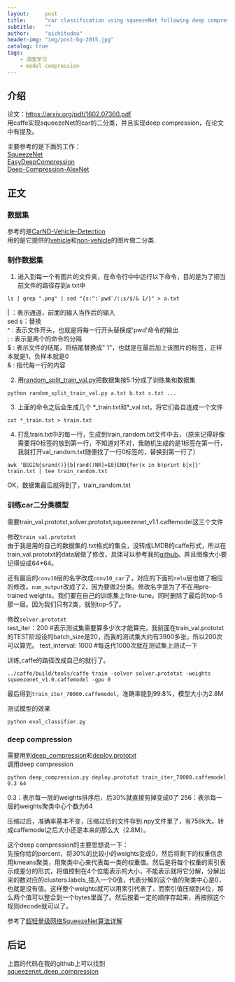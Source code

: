 ```yaml
---
layout:     post
title:      "car classification using squeezeNet following deep compression" 
subtitle:   ""
author:     "aichitudou"
header-img: "img/post-bg-2015.jpg"
catalog: true
tags:
    - 深度学习
    - model compression
---
```




## 介绍
论文：https://arxiv.org/pdf/1602.07360.pdf <br>
用caffe实现squeezeNet的car的二分类，并且实现deep compression，在论文中有提及。<br>

主要参考的是下面的工作：<br>
[SqueezeNet](https://github.com/DeepScale/SqueezeNet)<br>
[EasyDeepCompression](https://github.com/nishisuke/EasyDeepCompression)<br>
[Deep-Compression-AlexNet](https://github.com/songhan/Deep-Compression-AlexNet/blob/master/decode.py)<br>

## 正文
### 数据集
参考的是[CarND-Vehicle-Detection](https://github.com/udacity/CarND-Vehicle-Detection)<br>
用的是它提供的[vehicle](https://s3.amazonaws.com/udacity-sdc/Vehicle_Tracking/vehicles.zip)和[non-vehicle](https://s3.amazonaws.com/udacity-sdc/Vehicle_Tracking/vehicles.zip)的图片做二分类.<br>

### 制作数据集
1. 进入到每一个有图片的文件夹，在命令行中中运行以下命令，目的是为了把当前文件的路径存到a.txt中
```
ls | grep ".png" | sed "{s:^:`pwd`/:;s/$/& 1/}" > a.txt
```
|    ：表示通道，前面的输入当作后的输入<br>
sed s：替换<br>
^    : 表示文件开头，也就是将每一行开头替换成'pwd'命令的输出<br>
;    : 表示是两个的命令的分隔<br>
$    : 表示文件的结尾，将结尾替换成" 1"，也就是在最后加上该图片的标签，正样本就是1，负样本就是0<br>
&    : 指代每一行的内容

2. 用[random_split_train_val.py](https://github.com/aichitudou/squeezenet_deep_compression/blob/master/random_split_train_val.py)把数据集按5:1分成了训练集和数据集
```
python random_split_train_val.py a.txt b.txt c.txt ...
```

3. 上面的命令之后会生成几个 \*\_train.txt和\*\_val.txt，将它们各自连成一个文件
```
cat *_train.txt > train.txt
``` 

4. 打乱train.txt中的每一行，生成到train_random.txt文件中去，（原来记得好像需要将0标签的放到第一行，不知道对不对，我随机生成的是1标签在第一行，我就打开val_random.txt随便找了一行0标签的，替换到第一行了）
```
awk 'BEGIN{srand()}{b[rand()NR]=$0}END{for(x in b)print b[x]}' train.txt | tee train_random.txt
```

OK，数据集最后就得到了，train_random.txt

### 训练car二分类模型

需要train_val.prototxt,solver.prototxt,squeezenet_v1.1.caffemodel这三个文件<br>

修改`train_val.prototxt`<br>
由于我是用的自己的数据集的.txt格式的集合，没转成LMDB的caffe形式，所以在train_val.prototxt的data层做了修改，具体可以参考我的[github](https://github.com/aichitudou/squeezenet_deep_compression/blob/master/train_val.prototxt)。并且图像大小要记得设成64\*64。<br>

还有最后的`conv10`层的名字改成`conv10_car`了，对应的下面的`relu`层也做了相应的修改。`num_output`改成了2，因为要做2分类。修改名字是为了不在用pre-trained weights。我们要在自己的训练集上fine-tune。同时删除了最后的top-5那一层。因为我们只有2类，就别top-5了。


修改`solver.prototxt`<br>
test_iter：200   #表示测试集需要算多少次才能算完，我前面在train_val.prototxt的TEST阶段设的batch_size是20，而我的测试集大约有3900多张，所以200次可以算完。
test_interval: 1000 #每迭代1000次就在测试集上测试一下

训练,caffe的路径改成自己的就行了。<br>
```
../caffe/build/tools/caffe train -solver solver.prototxt -weights squeezenet_v1.0.caffemodel -gpu 0
```

最后得到`train_iter_70000.caffemodel`，准确率能到99.8%，模型大小为2.8M

测试模型的效果
```
python eval_classifier.py
```

### deep compression
需要用到[deep_compression](https://github.com/aichitudou/squeezenet_deep_compression/blob/master/deep_compression.py)和[deploy.prototxt](https://github.com/aichitudou/squeezenet_deep_compression/blob/master/deploy.prototxt)<br>
调用deep compression
```
python deep_compression.py deploy.prototxt train_iter_70000.caffemodel 0.3 64
```
0.3：表示每一层的weights排序后，后30%就直接剪掉变成0了
256：表示每一层的weights聚类中心个数为64

压缩过后，准确率基本不变，压缩过后的文件存到.npy文件里了，有758k大。转成caffemodel之后大小还是本来的那么大（2.8M）。

这个deep compression的主要思想说一下：<br>
先按你给的percent，将30%的比较小的weights变成0，然后将剩下的权重信息用kmeans聚类，用聚类中心来代表每一类的权重值。然后是将每个权重的索引表示成差分的形式，将值控制在4个位能表示的大小，不能表示就将它分解，分解出来的数对应的clusters.labels_插入一个0值，代表分解的这个值的聚类中心是0，也就是没有值。这样整个weights就可以用索引代表了，而索引值压缩到4位，那么两个值可以整合到一个bytes里面了。然后按着一定的顺序存起来，再按照这个规则decode就可以了。

参考了[超轻量级网络SqueezeNet算法详解](http://blog.csdn.net/shenxiaolu1984/article/details/51444525)

## 后记
上面的代码在我的github上可以找到<br>
[squeezenet_deep_compression](https://github.com/aichitudou/squeezenet_deep_compression)


